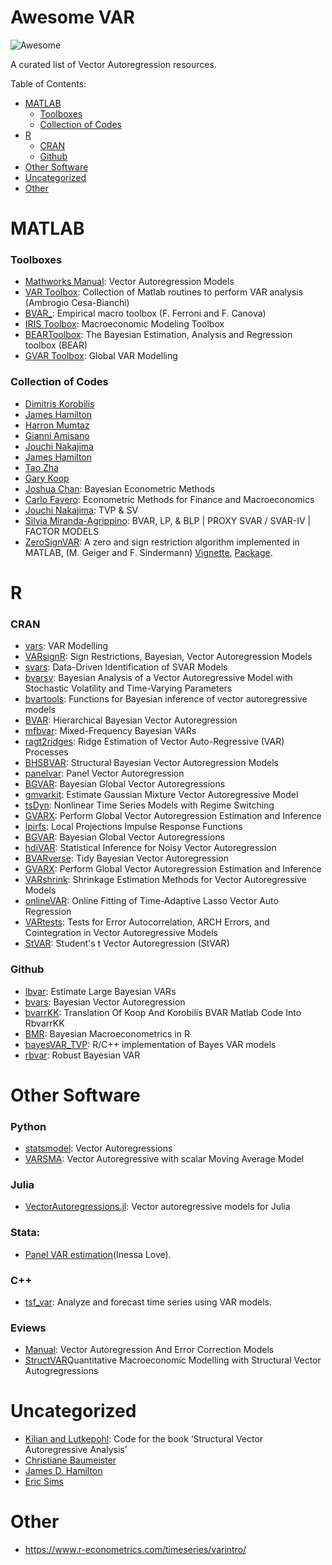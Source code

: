 Awesome VAR
================


![Awesome](https://cdn.rawgit.com/sindresorhus/awesome/d7305f38d29fed78fa85652e3a63e154dd8e8829/media/badge.svg)

A curated list of Vector Autoregression resources.

Table of Contents:

-   [MATLAB](#matlab)
    -   [Toolboxes](#toolboxes)
    -   [Collection of Codes](#collection-of-codes)
-   [R](#r)
    -   [CRAN](#cran)
    -   [Github](#github)
-   [Other Software](#other-software)
-   [Uncategorized](#uncategorized)
-   [Other](#other)

# MATLAB

### Toolboxes

- [Mathworks Manual](https://uk.mathworks.com/help/econ/vector-autoregression-models.html): Vector Autoregression Models
- [VAR Toolbox](https://github.com/ambropo/VAR-Toolbox): Collection of Matlab routines to perform VAR analysis (Ambrogio Cesa-Bianchi)
- [BVAR\_](https://github.com/naffe15/BVAR_.git): Empirical macro toolbox (F. Ferroni and F. Canova)
- [IRIS Toolbox](https://iris.igpmn.org/): Macroeconomic Modeling Toolbox
- [BEARToolbox](https://www.ecb.europa.eu/pub/research/working-papers/html/bear-toolbox.en.html): The Bayesian Estimation, Analysis and Regression toolbox (BEAR)
- [GVAR Toolbox](https://sites.google.com/site/gvarmodelling/gvar-toolbox): Global VAR Modelling

### Collection of Codes

- [Dimitris Korobilis](https://sites.google.com/site/dimitriskorobilis/matlab) 
- [James Hamilton](https://econweb.ucsd.edu/~jhamilto/software.htm)
- [Harron Mumtaz](https://sites.google.com/site/hmumtaz77/code?authuser=0)
- [Gianni Amisano](https://sites.google.com/site/gianniamisanowebsite/code) 
- [Jouchi Nakajima](https://sites.google.com/site/jnakajimaweb/tvpvar)  
- [James Hamilton](http://econweb.ucsd.edu/~jhamilto/software.htm#BH)  
- [Tao Zha](http://www.tzha.net/code)
- [Gary Koop](http://personal.strath.ac.uk/gary.koop/bayes_matlab_code_by_koop_and_korobilis.html) 
- [Joshua Chan](https://joshuachan.org/code.html): Bayesian Econometric Methods
- [Carlo Favero](http://didattica.unibocconi.eu/myigier/doc.php?idDoc=6312&IdUte=48917&idr=1754&Tipo=m&lingua=eng): Econometric Methods for Finance and Macroeconomics
- [Jouchi Nakajima](https://sites.google.com/site/jnakajimaweb/program): TVP & SV
- [Silvia Miranda-Agrippino](http://silviamirandaagrippino.com/code-data): BVAR, LP, & BLP | PROXY SVAR / SVAR-IV | FACTOR MODELS
- [ZeroSignVAR](https://www.liechtenstein-institut.li/personen/dr-martin-geiger): A zero and sign restriction algorithm implemented in MATLAB, (M. Geiger and F. Sindermann) [Vignette](https://eeecon.uibk.ac.at/~breitenlechner/data/Vignette.pdf), [Package](https://eeecon.uibk.ac.at/~breitenlechner/data/ZeroSignVAR.zip).

# R

### CRAN

- [vars](https://cran.r-project.org/web/packages/vars/index.html): VAR Modelling
- [VARsignR](https://cran.r-project.org/web/packages/VARsignR/index.html): Sign Restrictions, Bayesian, Vector Autoregression Models
- [svars](https://cran.r-project.org/web/packages/svars/index.html): Data-Driven Identification of SVAR Models
- [bvarsv](https://cran.r-project.org/web/packages/bvarsv/index.html): Bayesian Analysis of a Vector Autoregressive Model with Stochastic Volatility and Time-Varying Parameters
- [bvartools](https://github.com/franzmohr/bvartools): Functions for Bayesian inference of vector autoregressive models
- [BVAR](https://github.com/nk027/bvar): Hierarchical Bayesian Vector Autoregression
- [mfbvar](https://github.com/ankargren/mfbvar): Mixed-Frequency Bayesian VARs
- [ragt2ridges](https://github.com/wvanwie/ragt2ridges): Ridge Estimation of Vector Auto-Regressive (VAR) Processes
- [BHSBVAR](https://cran.r-project.org/web/packages/BHSBVAR/index.html): Structural Bayesian Vector Autoregression Models
- [panelvar](https://cran.r-project.org/web/packages/panelvar/index.html): Panel Vector Autoregression
- [BGVAR](https://cran.r-project.org/web/packages/BGVAR/): Bayesian Global Vector Autoregressions
- [gmvarkit](https://cran.r-project.org/web/packages/gmvarkit/index.html): Estimate Gaussian Mixture Vector Autoregressive Model
- [tsDyn](http://github.com/MatthieuStigler/tsDyn/wiki): Nonlinear Time Series Models with Regime Switching
- [GVARX](https://cran.r-project.org/web/packages/GVARX/index.html): Perform Global Vector Autoregression Estimation and Inference     
- [lpirfs](https://github.com/adaemmerp/lpirfs/): Local Projections Impulse Response Functions
- [BGVAR](https://cran.r-project.org/web/packages/BGVAR/index.html): Bayesian Global Vector Autoregressions
- [hdiVAR](https://cran.r-project.org/web/packages/hdiVAR/index.html): Statistical Inference for Noisy Vector Autoregression
- [BVARverse](https://github.com/nk027/BVARverse): Tidy Bayesian Vector Autoregression
- [GVARX](https://cran.r-project.org/web/packages/GVARX/index.html): Perform Global Vector Autoregression Estimation and Inference
- [VARshrink](https://github.com/namgillee/VARshrink/): Shrinkage Estimation Methods for Vector Autoregressive Models
- [onlineVAR](https://cran.r-project.org/web/packages/onlineVAR/index.html): Online Fitting of Time-Adaptive Lasso Vector Auto Regression
- [VARtests](https://cran.r-project.org/web/packages/VARtests/index.html):	Tests for Error Autocorrelation, ARCH Errors, and Cointegration in Vector Autoregressive Models
- [StVAR](https://cran.r-project.org/web/packages/StVAR/index.html): Student's t Vector Autoregression (StVAR)


### Github

- [lbvar](https://github.com/gabrielrvsc/lbvar): Estimate Large Bayesian VARs
- [bvars](https://github.com/joergrieger/bvars): Bayesian Vector Autoregression
- [bvarrKK](https://github.com/bdemeshev/): Translation Of Koop And Korobilis BVAR Matlab Code Into RbvarrKK
- [BMR](https://github.com/kthohr/BMR): Bayesian Macroeconometrics in R
- [bayesVAR_TVP](https://github.com/GediminasB/bayesVAR_TVP): R/C++ implementation of Bayes VAR models
- [rbvar](https://github.com/jetroant/rbsvar): Robust Bayesian VAR 

# Other Software

### Python

- [statsmodel](https://www.statsmodels.org/dev/vector_ar.html): Vector Autoregressions 
- [VARSMA](https://github.com/dnguyend/VARsMA): Vector Autoregressive with scalar Moving Average Model

### Julia
- [VectorAutoregressions.jl](https://github.com/lucabrugnolini/VectorAutoregressions.jl): Vector autoregressive models for Julia

### Stata:
- [Panel VAR estimation](https://sites.google.com/a/hawaii.edu/inessalove/home/pvar)(Inessa
    Love). 
    
### C++
-   [tsf_var](https://github.com/fylux/tsf_var): Analyze and forecast time series using VAR models.

### Eviews
-  [Manual](http://www.eviews.com/help/helpintro.html#page/content%2FVAR-Vector_Autoregression_and_Error_Correction_Model.html%23): Vector Autoregression And Error Correction Models
-  [StructVAR](http://www.eviews.com/StructVAR/structvar.html)Quantitative Macroeconomic Modelling with Structural Vector Autogregressions

# Uncategorized

- [Kilian and Lutkepohl](http://www-personal.umich.edu/~lkilian/book.html): Code for the book ‘Structural Vector Autoregressive Analysis’
- [Christiane Baumeister](https://sites.google.com/site/cjsbaumeister/)
- [James D. Hamilton](https://econweb.ucsd.edu/~jhamilton/)
- [Eric Sims](http://sims.princeton.edu/yftp/VARtools/R/)

# Other

* https://www.r-econometrics.com/timeseries/varintro/


